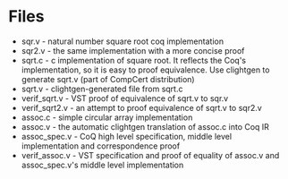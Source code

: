 # Files

 * sqr.v - natural number square root coq implementation
 * sqr2.v - the same implementation with a more concise proof
 * sqrt.c - c implementation of square root. It reflects the Coq's implementation, so it is easy to proof equivalence. Use clightgen to generate sqrt.v (part of CompCert distribution)
 * sqrt.v - clightgen-generated file from sqrt.c
 * verif_sqrt.v - VST proof of equivalence of sqrt.v to sqr.v 
 * verif_sqrt2.v - an attempt to proof equivalence of sqrt.v to sqr2.v
 * assoc.c - simple circular array implementation
 * assoc.v - the automatic clightgen translation of assoc.c into Coq IR
 * assoc_spec.v - CoQ high level specification, middle level implementation and correspondence proof
 * verif\_assoc.v - VST specification and proof of equality of assoc.v and assoc_spec.v's middle level implementation
